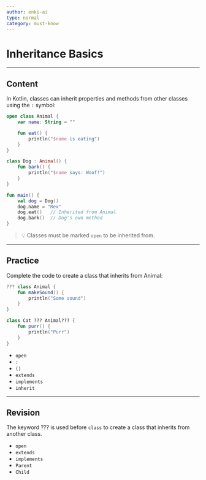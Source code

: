 ```yaml
---
author: enki-ai
type: normal
category: must-know
---
```


# Inheritance Basics

---
## Content

In Kotlin, classes can inherit properties and methods from other classes using the `:` symbol:

```kotlin
open class Animal {
    var name: String = ""

    fun eat() {
        println("$name is eating")
    }
}

class Dog : Animal() {
    fun bark() {
        println("$name says: Woof!")
    }
}

fun main() {
    val dog = Dog()
    dog.name = "Rex"
    dog.eat()   // Inherited from Animal
    dog.bark()  // Dog's own method
}
```

> 💡 Classes must be marked `open` to be inherited from.
---

## Practice

Complete the code to create a class that inherits from Animal:

```kotlin
??? class Animal {
    fun makeSound() {
        println("Some sound")
    }
}

class Cat ??? Animal??? {
    fun purr() {
        println("Purr")
    }
}
```

- `open`
- `:`
- `()`
- `extends`
- `implements`
- `inherit`

---

## Revision

The keyword ??? is used before `class` to create a class that inherits from another class.

- `open`
- `extends`
- `implements`
- `Parent`
- `Child`
